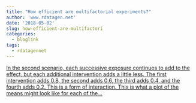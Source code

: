 ```yaml
---
title: "How efficient are multifactorial experiments?"
author: 'www.rdatagen.net'
date: '2018-05-02'
slug: how-efficient-are-multifactori
categories:
  - bloglink
tags:
  - rdatagennet
---
```


[In the second scenario, each successive exposure continues to add to the effect, but each additional intervention adds a little less. The first intervention adds 0.8, the second adds 0.6, the third adds 0.4, and the fourth adds 0.2. This is a form of interaction. This is what a plot of the means might look like for each of the...<click to read more>](https://www.rdatagen.net/post/so-how-efficient-are-multifactorial-experiments-part/)

